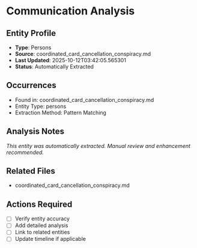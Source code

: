 # Communication Analysis

## Entity Profile
- **Type**: Persons
- **Source**: coordinated_card_cancellation_conspiracy.md
- **Last Updated**: 2025-10-12T03:42:05.565301
- **Status**: Automatically Extracted

## Occurrences
- Found in: coordinated_card_cancellation_conspiracy.md
- Entity Type: persons
- Extraction Method: Pattern Matching

## Analysis Notes
*This entity was automatically extracted. Manual review and enhancement recommended.*

## Related Files
- coordinated_card_cancellation_conspiracy.md

## Actions Required
- [ ] Verify entity accuracy
- [ ] Add detailed analysis
- [ ] Link to related entities
- [ ] Update timeline if applicable
